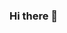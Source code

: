 ### Hi there 👋

<!--
**AntonOshurek/AntonOshurek** is a ✨ _special_ ✨ repository because its `README.md` (this file) appears on your GitHub profile.

Here are some ideas to get you started:

- 🔭 I’m currently working in Unicorn Poznań
- 🌱 I’m currently learning TypeScript

- ⚡ Fun fact: ride BMX :)
-->
